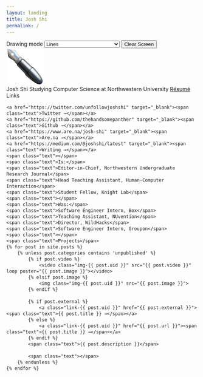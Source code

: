 ```yaml
---
layout: landing
title: Josh Shi
permalink: /
---
```


<div class="mode">
    <label for="draw">Drawing mode</label>
    <select name="draw">
        <option value="lines">Lines</option>
        <option value="arrows">Arrows</option>
        <option value="dots">Dots</option>
        <option value="twinkle">Twinkle</option>
        <option value="redacted">▇▇▇▇▇REDACTED▇▇▇▇▇</option>
        <option value="sheriff">🤠</option>
    </select>
    <input type="button" name="reset" value="Clear Screen">
</div>
<div class="pen">
    <img src="/assets/images/pen-96.png" alt="pen">
</div>
<div>
    <span class="text"></span>
    <span class="text"></span>
    <span class="text"></span>
    <span class="text">Josh Shi</span>
    <span class="text">Studying Computer Science at Northwestern University</span>
    <a href="/assets/images/shi-josh-web.png" target="_blank"><span class="text">Résumé</span></a>
    <span class="text"></span>
    <span class="text">Links</span>

    <a href="https://twitter.com/unfollowjoshshi" target="_blank"><span class="text">Twitter →</span></a>
    <a href="https://github.com/thehandsomepanther" target="_blank"><span class="text">Github →</span></a>
    <a href="https://www.are.na/josh-shi" target="_blank"><span class="text">Are.na →</span></a>
    <a href="https://medium.com/@joshshi/latest" target="_blank"><span class="text">Writing →</span></a>
    <span class="text"></span>
    <span class="text">Is:</span>
    <span class="text">Editor-in-Chief, Northwestern Undergraduate Research Journal</span>
    <span class="text">Head Teaching Assistant, Human-Computer Interaction</span>
    <span class="text">Student Fellow, Knight Lab</span>
    <span class="text"></span>
    <span class="text">Was:</span>
    <span class="text">Software Engineer Intern, Box</span>
    <span class="text">Teaching Assistant, NUvention</span>
    <span class="text">Director, WildHacks</span>
    <span class="text">Software Engineer Intern, Groupon</span>
    <span class="text"></span>
    <span class="text">Projects</span>
    {% for post in site.posts %}
        {% unless post.categories contains 'unpublished' %}
            {% if post.video %}
                <video class="img-{{ post.uid }}" src="{{ post.video }}" loop poster="{{ post.image }}"></video>
            {% elsif post.image %}
                <img class="img-{{ post.uid }}" src="{{ post.image }}">
            {% endif %}

            {% if post.external %}
                <a class="link-{{ post.uid }}" href="{{ post.external }}"><span class="text">{{ post.title }} →</span></a>
            {% else %}
                <a class="link-{{ post.uid }}" href="{{ post.url }}"><span class="text">{{ post.title }} →</span></a>
            {% endif %}
            <span class="text">{{ post.description }}</span>

            <span class="text"></span>
        {% endunless %}
    {% endfor %}
</div>
<div class="canvas">

</div>

<script src="https://cdn.jsdelivr.net/npm/lodash@4.17.4/debounce.js"></script>
<script src="scripts/index.js"></script>
